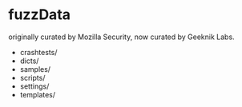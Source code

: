 # fuzzData
originally curated by Mozilla Security, now curated by Geeknik Labs.

- crashtests/
- dicts/
- samples/
- scripts/
- settings/
- templates/
